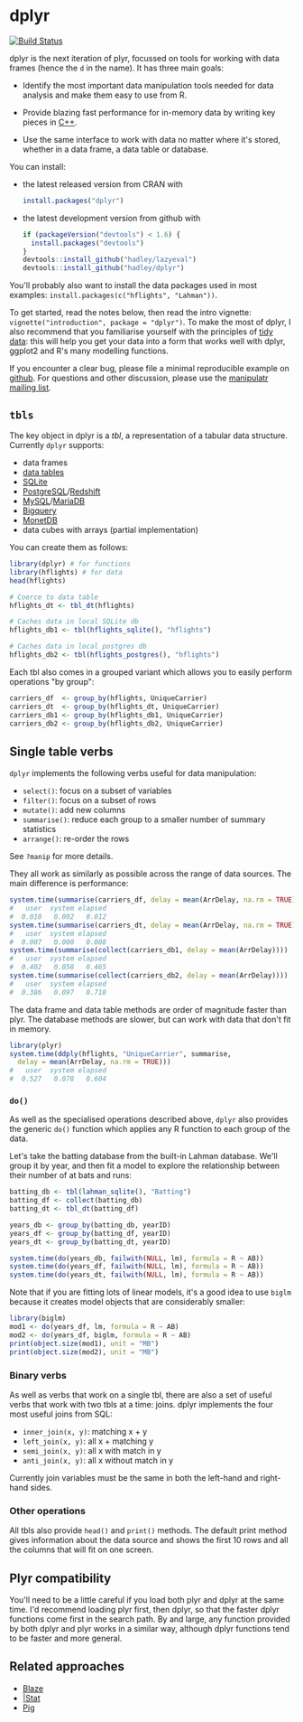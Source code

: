 # dplyr

[![Build Status](https://travis-ci.org/hadley/dplyr.png?branch=master)](https://travis-ci.org/hadley/dplyr)

dplyr is the next iteration of plyr, focussed on tools for working with data frames (hence the `d` in the name). It has three main goals:

* Identify the most important data manipulation tools needed for data analysis
  and make them easy to use from R.

* Provide blazing fast performance for in-memory data by writing key pieces
  in [C++](http://www.rcpp.org/).

* Use the same interface to work with data no matter where it's stored, whether
  in a data frame, a data table or database.

You can install:

* the latest released version from CRAN with

    ```R
    install.packages("dplyr")
    ````

* the latest development version from github with

    ```R
    if (packageVersion("devtools") < 1.6) {
      install.packages("devtools")
    }
    devtools::install_github("hadley/lazyeval")
    devtools::install_github("hadley/dplyr")
    ```

You'll probably also want to install the data packages used in most examples: `install.packages(c("hflights", "Lahman"))`.

To get started, read the notes below, then read the intro vignette: `vignette("introduction", package = "dplyr")`. To make the most of dplyr, I also recommend that you familiarise yourself with the principles of [tidy data](http://vita.had.co.nz/papers/tidy-data.html): this will help you get your data into a form that works well with dplyr, ggplot2 and R's many modelling functions.

If you encounter a clear bug, please file a minimal reproducible example on [github](https://github.com/hadley/dplyr/issues). For questions and other discussion, please use the [manipulatr mailing list](https://groups.google.com/group/manipulatr).

## `tbls`

The key object in dplyr is a _tbl_, a representation of a tabular data structure.
Currently `dplyr` supports:

* data frames
* [data tables](http://datatable.r-forge.r-project.org/)
* [SQLite](http://sqlite.org/)
* [PostgreSQL](http://www.postgresql.org/)/[Redshift](http://aws.amazon.com/redshift/)
* [MySQL](http://www.mysql.com/)/[MariaDB](https://mariadb.com/)
* [Bigquery](https://developers.google.com/bigquery/)
* [MonetDB](http://www.monetdb.org/)
* data cubes with arrays (partial implementation)

You can create them as follows:

```R
library(dplyr) # for functions
library(hflights) # for data
head(hflights)

# Coerce to data table
hflights_dt <- tbl_dt(hflights)

# Caches data in local SQLite db
hflights_db1 <- tbl(hflights_sqlite(), "hflights")

# Caches data in local postgres db
hflights_db2 <- tbl(hflights_postgres(), "hflights")
```

Each tbl also comes in a grouped variant which allows you to easily perform operations "by group":

```R
carriers_df  <- group_by(hflights, UniqueCarrier)
carriers_dt  <- group_by(hflights_dt, UniqueCarrier)
carriers_db1 <- group_by(hflights_db1, UniqueCarrier)
carriers_db2 <- group_by(hflights_db2, UniqueCarrier)
```

## Single table verbs

`dplyr` implements the following verbs useful for data manipulation:

* `select()`: focus on a subset of variables
* `filter()`: focus on a subset of rows
* `mutate()`: add new columns
* `summarise()`: reduce each group to a smaller number of summary statistics
* `arrange()`: re-order the rows

See `?manip` for more details.

They all work as similarly as possible across the range of data sources.  The main difference is performance:

```R
system.time(summarise(carriers_df, delay = mean(ArrDelay, na.rm = TRUE)))
#   user  system elapsed
#  0.010   0.002   0.012
system.time(summarise(carriers_dt, delay = mean(ArrDelay, na.rm = TRUE)))
#   user  system elapsed
#  0.007   0.000   0.008
system.time(summarise(collect(carriers_db1, delay = mean(ArrDelay))))
#   user  system elapsed
#  0.402   0.058   0.465
system.time(summarise(collect(carriers_db2, delay = mean(ArrDelay))))
#   user  system elapsed
#  0.386   0.097   0.718
```

The data frame and data table methods are order of magnitude faster than plyr. The database methods are slower, but can work with data that don't fit in memory.

```R
library(plyr)
system.time(ddply(hflights, "UniqueCarrier", summarise,
  delay = mean(ArrDelay, na.rm = TRUE)))
#   user  system elapsed
#  0.527   0.078   0.604
```

### `do()`

As well as the specialised operations described above, `dplyr` also provides the generic `do()` function which applies any R function to each group of the data.

Let's take the batting database from the built-in Lahman database. We'll group it by year, and then fit a model to explore the relationship between their number of at bats and runs:

```r
batting_db <- tbl(lahman_sqlite(), "Batting")
batting_df <- collect(batting_db)
batting_dt <- tbl_dt(batting_df)

years_db <- group_by(batting_db, yearID)
years_df <- group_by(batting_df, yearID)
years_dt <- group_by(batting_dt, yearID)

system.time(do(years_db, failwith(NULL, lm), formula = R ~ AB))
system.time(do(years_df, failwith(NULL, lm), formula = R ~ AB))
system.time(do(years_dt, failwith(NULL, lm), formula = R ~ AB))
```

Note that if you are fitting lots of linear models, it's a good idea to use `biglm` because it creates model objects that are considerably smaller:

```R
library(biglm)
mod1 <- do(years_df, lm, formula = R ~ AB)
mod2 <- do(years_df, biglm, formula = R ~ AB)
print(object.size(mod1), unit = "MB")
print(object.size(mod2), unit = "MB")
```

### Binary verbs

As well as verbs that work on a single tbl, there are also a set of useful verbs that work with two tbls at a time: joins.  dplyr implements the four most useful joins from SQL:

* `inner_join(x, y)`: matching x + y
* `left_join(x, y)`: all x + matching y
* `semi_join(x, y)`: all x with match in y
* `anti_join(x, y)`: all x without match in y

Currently join variables must be the same in both the left-hand and right-hand sides.

### Other operations

All tbls also provide `head()` and `print()` methods. The default print method gives information about the data source and shows the first 10 rows and all the columns that will fit on one screen.

## Plyr compatibility

You'll need to be a little careful if you load both plyr and dplyr at the same time. I'd recommend loading plyr first, then dplyr, so that the faster dplyr functions come first in the search path. By and large, any function provided by both dplyr and plyr works in a similar way, although dplyr functions tend to be faster and more general.


## Related approaches

* [Blaze](http://blaze.pydata.org)
* [|Stat](http://hcibib.org/perlman/stat/introman.html)
* [Pig](http://infolab.stanford.edu/~usriv/papers/pig-latin.pdf)
